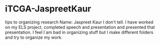 # iTCGA-JaspreetKaur
tips to organizing research
Name: Jaspreet Kaur
I don't tell.
I have worked on my ELS project, completed speech and presentation and presented that presentation.
I feel I am bad in organizing stuff but I make different folders and try to organize my work.
